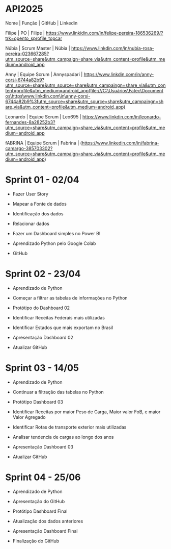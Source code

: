 # API2025

Nome | Função | GitHub | Linkedin

Filipe | PO | Filipe | https://www.linkidin.com/in/felipe-pereira-186536269/?trk=opento_sprofile_topcar

Núbia | Scrum Master | Núbia | https://www.linkdin.com/in/nubia-rosa-pereira-023667285?utm_source=share&utm_campaign=share_via&utm_content=profile&utm_medium=android_app

Anny | Equipe Scrum | Annyspadari | https://www.linkdin.com/in/anny-corsi-6744a82b9?utm_source=share&utm_source=share&utm_campaingn=share_via&utm_content=profile&utm_medium=android_app(file:///C:\Usuários\Fatec\Documentos\https\www.linkdin.com\in\anny-corsi-6744a82b9%3futm_source=share&utm_source=share&utm_campaingn=share_via&utm_content=profile&utm_medium=android_app)

Leonardo | Equipe Scrum | Leo695 | https://www.linkdin.com/in/leonardo-fernandes-8a28252b3?utm_source=share&utm_campaign=share_via&utm_content=profile&utm_medium=android_app

fABRINA | Equipe Scrum | Fabrina | (https://www.linkedin.com/in/fabrina-camargo-385703302?utm_source=share&utm_campaign=share_via&utm_content=profile&utm_medium=android_app)

# Sprint 01 - 02/04 

 - Fazer User Story

 - Mapear a Fonte de dados

 - Identificação dos dados

 - Relacionar dados

 - Fazer um Dashboard simples no Power BI

 - Aprendizado Python pelo Google Colab

 - GitHub

# Sprint 02 - 23/04

- Aprendizado de Python

- Começar a filtrar as tabelas de informações no Python

- Protótipo do Dashboard 02

- Identificar Receitas Federais mais utilizadas

- Identificar Estados que mais exportam no Brasil

- Apresentação Dashboard 02

- Atualizar GitHub

# Sprint 03 - 14/05

- Aprendizado de Python

- Continuar a filtração das tabelas no Python

- Protótipo Dashboard 03

- Identificar Receitas por maior Peso de Carga, Maior valor FoB, e maior Valor Agregado

- Identificar Rotas de transporte exterior mais utilizadas

- Analisar tendencia de cargas ao longo dos anos

- Apresentação Dashboard 03

- Atualizar GitHub

# Sprint 04 - 25/06

- Aprendizado de Python

- Apresentação do GitHub

- Protótipo Dashboard Final

- Atualização dos dados anteriores
 
- Apresentação Dashboard Final

- Finalização do GitHub

